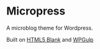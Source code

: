# Micropress

A microblog theme for Wordpress.

Built on [HTML5 Blank](http://html5blank.com) and [WPGulp](https://github.com/ahmadawais/WPGulp)